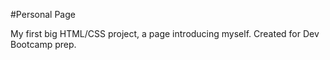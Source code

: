 #Personal Page

My first big HTML/CSS project, a page introducing myself.  Created for Dev Bootcamp prep.
